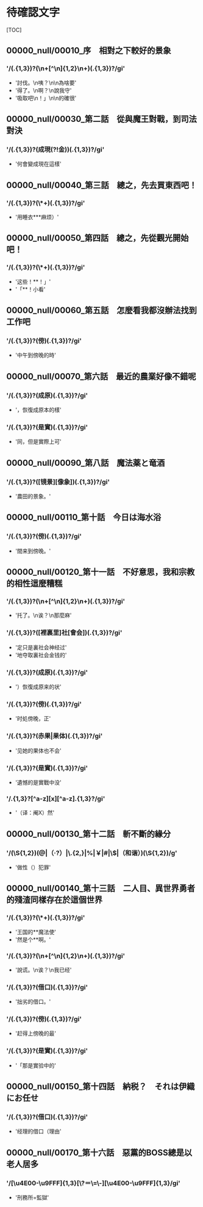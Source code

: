 # 待確認文字

[TOC]

## 00000_null/00010_序　相對之下較好的景象

### '/(.{1,3})?(\n+[^\n]{1,2}\n+)(.{1,3})?/gi'

- '討伐。\n咦？\n\n為啥要'
- '得了。\n啊？\n說我守'
- '吸取吧\n！」\n\n的確很'


## 00000_null/00030_第二話　從與魔王對戰，到司法對決

### '/(.{1,3})?(成現(?!金))(.{1,3})?/gi'

- '何會變成現在這樣'


## 00000_null/00040_第三話　總之，先去買東西吧！

### '/(.{1,3})?(\\*+)(.{1,3})?/gi'

- '用睡衣***麻烦）'


## 00000_null/00050_第四話　總之，先從觀光開始吧！

### '/(.{1,3})?(\\*+)(.{1,3})?/gi'

- '这些！**！」'
- '「**！小看'


## 00000_null/00060_第五話　怎麼看我都沒辦法找到工作吧

### '/(.{1,3})?(傍)(.{1,3})?/gi'

- '中午到傍晚的時'


## 00000_null/00070_第六話　最近的農業好像不錯呢

### '/(.{1,3})?(成原)(.{1,3})?/gi'

- '，恢復成原本的樣'

### '/(.{1,3})?(是實)(.{1,3})?/gi'

- '同，但是實際上可'


## 00000_null/00090_第八話　魔法薬と竜酒

### '/(.{1,3})?([镜景][像象])(.{1,3})?/gi'

- '農田的景象。'


## 00000_null/00110_第十話　今日は海水浴

### '/(.{1,3})?(傍)(.{1,3})?/gi'

- '間来到傍晚。'


## 00000_null/00120_第十一話　不好意思，我和宗教的相性這麼糟糕

### '/(.{1,3})?(\n+[^\n]{1,2}\n+)(.{1,3})?/gi'

- '托了。\n诶？\n那麼麻'

### '/(.{1,3})?([裡裏里]社[會会])(.{1,3})?/gi'

- '定只是裏社会神经过'
- '地夺取裏社会金钱的'

### '/(.{1,3})?(成原)(.{1,3})?/gi'

- '）恢復成原来的状'

### '/(.{1,3})?(傍)(.{1,3})?/gi'

- '时処傍晚，正'

### '/(.{1,3})?(赤果|果体)(.{1,3})?/gi'

- '见她的果体也不会'

### '/(.{1,3})?(是實)(.{1,3})?/gi'

- '遺憾的是實戰中没'

### '/.{1,3}?[^a-z][x][^a-z].{1,3}?/gi'

- '（译：阉X）然'


## 00000_null/00130_第十二話　斬不斷的緣分

### '/(\\S{1,2})(@|（·?）|\\.{2,}|%|￥|#|\\$|（和谐）)(\\S{1,2})/g'

- '做性（）犯罪'


## 00000_null/00140_第十三話　二人目、異世界勇者的殘渣同樣存在於這個世界

### '/(.{1,3})?(\\*+)(.{1,3})?/gi'

- '王国的**魔法使'
- '然是个**啊。'

### '/(.{1,3})?(\n+[^\n]{1,2}\n+)(.{1,3})?/gi'

- '說谎。\n诶？\n我已经'

### '/(.{1,3})?(借口)(.{1,3})?/gi'

- '拙劣的借口。'

### '/(.{1,3})?(傍)(.{1,3})?/gi'

- '赶得上傍晚的最'

### '/(.{1,3})?(是實)(.{1,3})?/gi'

- '「那是實验中的'


## 00000_null/00150_第十四話　納税？　それは伊織にお任せ

### '/(.{1,3})?(借口)(.{1,3})?/gi'

- '经理的借口（理由'


## 00000_null/00170_第十六話　惡黨的BOSS總是以老人居多

### '/[\\u4E00-\\u9FFF]{1,3}[\\?＝\\=\\-][\\u4E00-\\u9FFF]{1,3}/gi'

- '刑務所=監獄'
